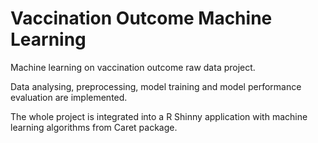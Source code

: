 # Vaccination Outcome Machine Learning
Machine learning on vaccination outcome raw data project.

Data analysing, preprocessing, model training and model performance evaluation are implemented.

The whole project is integrated into a R Shinny application with machine learning algorithms from Caret package.
